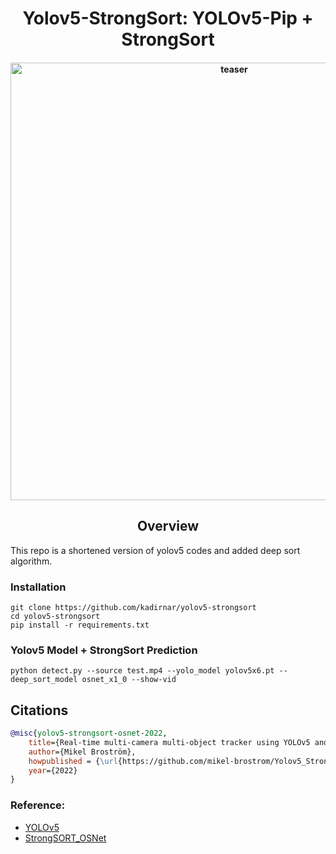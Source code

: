 <div align="center">
<h1>
  Yolov5-StrongSort: YOLOv5-Pip + StrongSort
</h1>

<h4>
    <img width="700" alt="teaser" src="resources/uav.gif">
</h4>
</div>

## <div align="center">Overview</div>

This repo is a shortened version of yolov5 codes and added deep sort algorithm.

### Installation

```
git clone https://github.com/kadirnar/yolov5-strongsort
cd yolov5-strongsort
pip install -r requirements.txt
```

### Yolov5 Model + StrongSort Prediction

```
python detect.py --source test.mp4 --yolo_model yolov5x6.pt --deep_sort_model osnet_x1_0 --show-vid
```


## Citations
```bibtex
@misc{yolov5-strongsort-osnet-2022,
    title={Real-time multi-camera multi-object tracker using YOLOv5 and StrongSORT with OSNet},
    author={Mikel Broström},
    howpublished = {\url{https://github.com/mikel-brostrom/Yolov5_StrongSORT_OSNet}},
    year={2022}
}
```
### Reference:

 - [YOLOv5](https://github.com/ultralytics/yolov5)
 - [StrongSORT_OSNet](https://github.com/mikel-brostrom/Yolov5_StrongSORT_OSNet)
